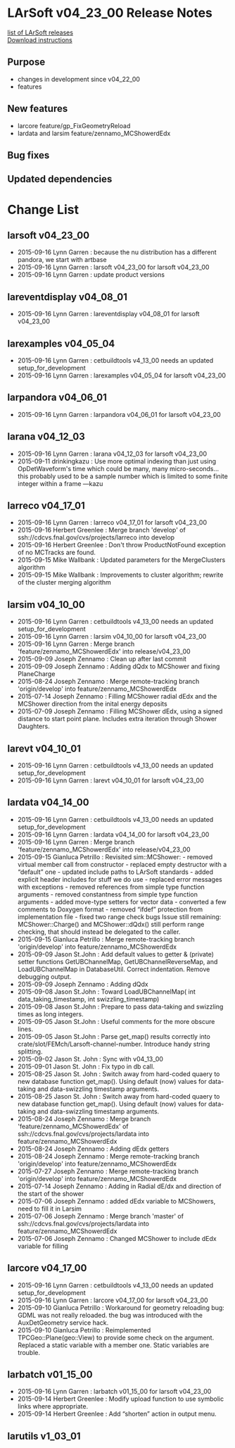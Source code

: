 # LArSoft v04_23_00 Release Notes



[list of LArSoft releases](LArSoft_release_list)  
[Download instructions](http://scisoft.fnal.gov/scisoft/bundles/larsoft/v04_23_00/larsoft-v04_23_00.html)

## Purpose

-   changes in development since v04_22_00
-   features

## New features

-   larcore feature/gp_FixGeometryReload
-   lardata and larsim feature/zennamo_MCShowerdEdx

## Bug fixes

## Updated dependencies

# Change List

## larsoft v04_23_00

-   2015-09-16 Lynn Garren : because the nu distribution has a different pandora, we start with artbase
-   2015-09-16 Lynn Garren : larsoft v04_23_00 for larsoft v04_23_00
-   2015-09-16 Lynn Garren : update product versions

## lareventdisplay v04_08_01

-   2015-09-16 Lynn Garren : lareventdisplay v04_08_01 for larsoft v04_23_00

## larexamples v04_05_04

-   2015-09-16 Lynn Garren : cetbuildtools v4_13_00 needs an updated setup_for_development
-   2015-09-16 Lynn Garren : larexamples v04_05_04 for larsoft v04_23_00

## larpandora v04_06_01

-   2015-09-16 Lynn Garren : larpandora v04_06_01 for larsoft v04_23_00

## larana v04_12_03

-   2015-09-16 Lynn Garren : larana v04_12_03 for larsoft v04_23_00
-   2015-09-11 drinkingkazu : Use more optimal indexing than just using OpDetWaveform's time which could be many, many micro-seconds… this probably used to be a sample number which is limited to some finite integer within a frame —kazu

## larreco v04_17_01

-   2015-09-16 Lynn Garren : larreco v04_17_01 for larsoft v04_23_00
-   2015-09-16 Herbert Greenlee : Merge branch 'develop' of ssh://cdcvs.fnal.gov/cvs/projects/larreco into develop
-   2015-09-16 Herbert Greenlee : Don't throw ProductNotFound exception of no MCTracks are found.
-   2015-09-15 Mike Wallbank : Updated parameters for the MergeClusters algorithm
-   2015-09-15 Mike Wallbank : Improvements to cluster algorithm; rewrite of the cluster merging algorithm

## larsim v04_10_00

-   2015-09-16 Lynn Garren : cetbuildtools v4_13_00 needs an updated setup_for_development
-   2015-09-16 Lynn Garren : larsim v04_10_00 for larsoft v04_23_00
-   2015-09-16 Lynn Garren : Merge branch 'feature/zennamo_MCShowerdEdx' into release/v04_23_00
-   2015-09-09 Joseph Zennamo : Clean up after last commit
-   2015-09-09 Joseph Zennamo : Adding dQdx to MCShower and fixing PlaneCharge
-   2015-08-24 Joseph Zennamo : Merge remote-tracking branch 'origin/develop' into feature/zennamo_MCShowerdEdx
-   2015-07-14 Joseph Zennamo : Filling MCShower radial dEdx and the MCShower direction from the inital energy deposits
-   2015-07-09 Joseph Zennamo : Filling MCShower dEdx, using a signed distance to start point plane. Includes extra iteration through Shower Daughters.

## larevt v04_10_01

-   2015-09-16 Lynn Garren : cetbuildtools v4_13_00 needs an updated setup_for_development
-   2015-09-16 Lynn Garren : larevt v04_10_01 for larsoft v04_23_00

## lardata v04_14_00

-   2015-09-16 Lynn Garren : cetbuildtools v4_13_00 needs an updated setup_for_development
-   2015-09-16 Lynn Garren : lardata v04_14_00 for larsoft v04_23_00
-   2015-09-16 Lynn Garren : Merge branch 'feature/zennamo_MCShowerdEdx' into release/v04_23_00
-   2015-09-15 Gianluca Petrillo : Revisited sim::MCShower: - removed virtual member call from constructor - replaced empty destructor with a “default” one - updated include paths to LArSoft standards - added explicit header includes for stuff we do use - replaced error messages with exceptions - removed references from simple type function arguments - removed constantness from simple type function arguments - added move-type setters for vector data - converted a few comments to Doxygen format - removed “ifdef” protection from implementation file - fixed two range check bugs Issue still remaining: MCShower::Charge() and MCShower::dQdx() still perform range checking, that should instead be delegated to the caller.
-   2015-09-15 Gianluca Petrillo : Merge remote-tracking branch 'origin/develop' into feature/zennamo_MCShowerdEdx
-   2015-09-09 Jason St.John : Add default values to getter & (private) setter functions GetUBChannelMap, GetUBChannelReverseMap, and LoadUBChannelMap in DatabaseUtil. Correct indentation. Remove debugging output.
-   2015-09-09 Joseph Zennamo : Adding dQdx
-   2015-09-08 Jason St.John : Toward LoadUBChannelMap( int data_taking_timestamp, int swizzling_timestamp)
-   2015-09-08 Jason St.John : Prepare to pass data-taking and swizzling times as long integers.
-   2015-09-05 Jason St.John : Useful comments for the more obscure lines.
-   2015-09-05 Jason St.John : Parse get_map() results correctly into crate/slot/FEMch/Larsoft-channel-number. Introduce handy string splitting.
-   2015-09-02 Jason St. John : Sync with v04_13_00
-   2015-09-01 Jason St. John : Fix typo in db call.
-   2015-08-25 Jason St. John : Switch away from hard-coded quaery to new database function get_map(). Using default (now) values for data-taking and data-swizzling timestamp arguments.
-   2015-08-25 Jason St. John : Switch away from hard-coded quaery to new database function get_map(). Using default (now) values for data-taking and data-swizzling timestamp arguments.
-   2015-08-24 Joseph Zennamo : Merge branch 'feature/zennamo_MCShowerdEdx' of ssh://cdcvs.fnal.gov/cvs/projects/lardata into feature/zennamo_MCShowerdEdx
-   2015-08-24 Joseph Zennamo : Adding dEdx getters
-   2015-08-24 Joseph Zennamo : Merge remote-tracking branch 'origin/develop' into feature/zennamo_MCShowerdEdx
-   2015-07-27 Joseph Zennamo : Merge remote-tracking branch 'origin/develop' into feature/zennamo_MCShowerdEdx
-   2015-07-14 Joseph Zennamo : Adding in Radial dE/dx and direction of the start of the shower
-   2015-07-06 Joseph Zennamo : added dEdx variable to MCShowers, need to fill it in Larsim
-   2015-07-06 Joseph Zennamo : Merge branch 'master' of ssh://cdcvs.fnal.gov/cvs/projects/lardata into feature/zennamo_MCShowerdEdx
-   2015-07-06 Joseph Zennamo : Changed MCShower to include dEdx variable for filling

## larcore v04_17_00

-   2015-09-16 Lynn Garren : cetbuildtools v4_13_00 needs an updated setup_for_development
-   2015-09-16 Lynn Garren : larcore v04_17_00 for larsoft v04_23_00
-   2015-09-10 Gianluca Petrillo : Workaround for geometry reloading bug: GDML was not really reloaded. the bug was introduced with the AuxDetGeometry service hack.
-   2015-09-10 Gianluca Petrillo : Reimplemented TPCGeo::Plane(geo::View) to provide some check on the argument. Replaced a static variable with a member one. Static variables are trouble.

## larbatch v01_15_00

-   2015-09-16 Lynn Garren : larbatch v01_15_00 for larsoft v04_23_00
-   2015-09-14 Herbert Greenlee : Modify upload function to use symbolic links where appropriate.
-   2015-09-14 Herbert Greenlee : Add “shorten” action in output menu.

## larutils v1_03_01
